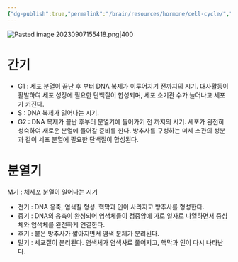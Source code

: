 ```yaml
---
{"dg-publish":true,"permalink":"/brain/resources/hormone/cell-cycle/","tags":["biology"]}
---
```


![Pasted image 20230907155418.png|400](/img/user/attatchments/Pasted%20image%2020230907155418.png)
# 간기
- G1 : 세포 분열이 끝난 후 부터 DNA 복제가 이루어지기 전까지의 시기. 대사활동이 활발하여 세포 성장에 필요한 단백질이 합성되며, 세포 소기관 수가 늘어나고 세포가 커진다.
- S : DNA 복제가 일어나는 시기.
-  G2 : DNA 복제가 끝난 후부터 분열기에 들어가기 전 까지의 시기. 세포가 완전히 성숙하여 새로운 분열에 들어갈 준비를 한다. 방추사를 구성하는 미세 소관의 성분과 같이 세포 분열에 필요한 단백질이 합성된다.
# 분열기
M기 : 체세포 분열이 일어나는 시기
- 전기 : DNA 응축, 염색칠 형성. 핵막과 인이 사라지고 방추사를 형성한다.
- 중기 : DNA의 응축이 완성되어 염색체들이 정중앙에 가로 일자로 나열하면서 중심체와 염색체를 완전하게 연결한다.
- 후기 : 붙은 방추사가 짧아지면서 염색 분체가 분리된다.
- 말기 : 세포질이 분리된다. 염색체가 염색사로 풀어지고, 핵막과 인이 다시 나타난다.